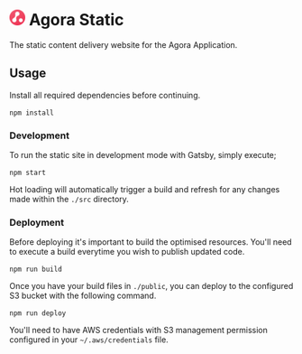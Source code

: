 # <img src="/src/images/favicon-32x32.png" alt="Logo" height="28px"> Agora Static
The static content delivery website for the Agora Application.

## Usage
Install all required dependencies before continuing.
```
npm install
```

### Development
To run the static site in development mode with Gatsby, simply execute;
```
npm start
```
Hot loading will automatically trigger a build and refresh for any changes made within the `./src` directory.

### Deployment
Before deploying it's important to build the optimised resources. You'll need to execute a build everytime you wish to publish updated code.
```
npm run build
```
Once you have your build files in `./public`, you can deploy to the configured S3 bucket with the following command.
```
npm run deploy
```
You'll need to have AWS credentials with S3 management permission configured in your `~/.aws/credentials` file.